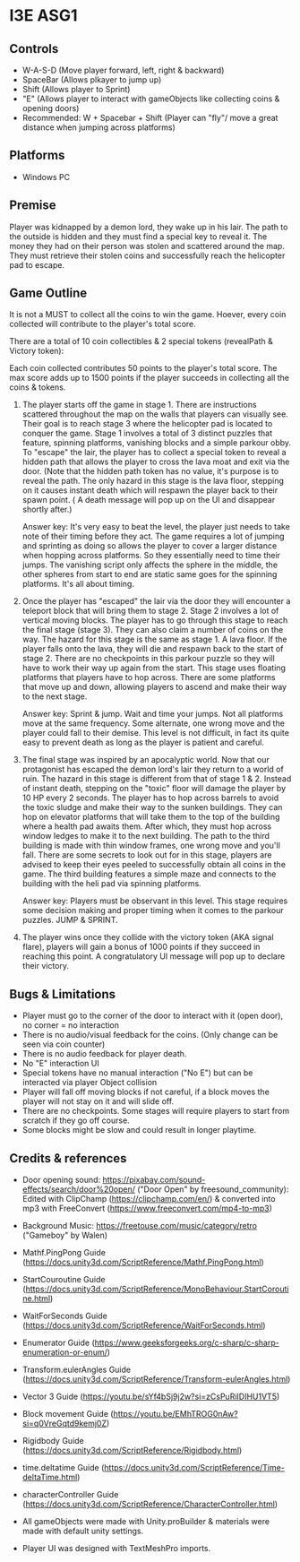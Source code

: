# I3E ASG1

## Controls
- W-A-S-D (Move player forward, left, right & backward)
- SpaceBar (Allows plkayer to jump up)
- Shift (Allows player to Sprint)
- "E" (Allows player to interact with gameObjects like collecting coins & opening doors)
- Recommended: W + Spacebar + Shift (Player can "fly"/ move a great distance when jumping across platforms)
  
## Platforms
- Windows PC
  
## Premise
Player was kidnapped by a demon lord, they wake up in his lair. The path to the outside is hidden and they must find a special key to reveal it. The money they had on 
their person was stolen and scattered around the map. They must retrieve their stolen coins and successfully reach the helicopter pad to escape. 


## Game Outline

It is not a MUST to collect all the coins to win the game. Hoever, every coin collected will contribute to the player's total score.

There are a total of 10 coin collectibles & 2 special tokens (revealPath & Victory token):

Each coin collected contributes 50 points to the player's total score. The max score adds up to 1500 points if the player succeeds in collecting all the coins & tokens.

1. The player starts off the game in stage 1. There are instructions scattered throughout the map on the walls that players can visually see.
   Their goal is to reach stage 3 where the helicopter pad is located to conquer the game.
   Stage 1 involves a total of 3 distinct puzzles that feature, spinning platforms, vanishing blocks and a simple parkour obby. To "escape" the lair,
   the player has to collect a special token to reveal a hidden path that allows the player to cross the lava moat and exit via the door. (Note that
   the hidden path token has no value, it's purpose is to reveal the path. The only hazard in this stage is the lava floor, stepping on it causes instant death which
   will respawn the player back to their spawn point. ( A death message will pop up on the UI and disappear shortly after.)
   
   Answer key: It's very easy to beat the level, the player just needs to take note of their timing before they act. The game requires a lot of jumping and sprinting as
   doing so allows the player to cover a larger distance when hopping across platforms. So they essentially need to time their jumps. The vanishing script only
   affects the sphere in the middle, the other spheres from start to end are static same goes for the spinning platforms. It's all about timing.

2. Once the player has "escaped" the lair via the door they will encounter a teleport block that will bring them to stage 2. Stage 2 involves a lot of vertical moving blocks. The player
   has to go through this stage to reach the final stage (stage 3). They can also claim a number of coins on the way. The hazard for this stage is the same as stage 1. A lava
   floor. If the player falls onto the lava, they will die and respawn back to the start of stage 2. There are no checkpoints in this parkour puzzle so they will have to work
   their way up again from the start. This stage uses floating platforms that players have to hop across. There are some platforms that move up and down, allowing players
   to ascend and make their way to the next stage.

   Answer key: Sprint & jump. Wait and time your jumps. Not all platforms move at the same frequency. Some alternate, one wrong move and the player could fall to their demise.
   This level is not difficult, in fact its quite easy to prevent death as long as the player is patient and careful.

3. The final stage was inspired by an apocalyptic world. Now that our protagonist has escaped the demon lord's lair they return to a world of ruin. The hazard in this stage is different
   from that of stage 1 & 2. Instead of instant death, stepping on the "toxic" floor will damage the player by 10 HP every 2 seconds. The player has to hop across barrels to avoid the
   toxic sludge and make their way to the sunken buildings. They can hop on elevator platforms that will take them to the top of the building where a health pad awaits them. After which,
   they must hop across window ledges to make it to the next building. The path to the third building is made with thin window frames, one wrong move and you'll fall. There are some secrets
   to look out for in this stage, players are advised to keep their eyes peeled to successfully obtain all coins in the game. The third building features a simple maze and connects to the
   building with the heli pad via spinning platforms.

   Answer key: Players must be observant in this level. This stage requires some decision making and proper timing when it comes to the parkour puzzles. JUMP & SPRINT.

4. The player wins once they collide with the victory token (AKA signal flare), players will gain a bonus of 1000 points if they succeed in reaching this point. A congratulatory UI
   message will pop up to declare their victory.
   

## Bugs & Limitations
- Player must go to the corner of the door to interact with it (open door), no corner = no interaction
- There is no audio/visual feedback for the coins. (Only change can be seen via coin counter)
- There is no audio feedback for player death.
- No "E" interaction UI
- Special tokens have no manual interaction ("No E") but can be interacted via player Object collision
- Player will fall off moving blocks if not careful, if a block moves the player will not stay on it and will slide off.
- There are no checkpoints. Some stages will require players to start from scratch if they go off course.
- Some blocks might be slow and could result in longer playtime.

## Credits & references
- Door opening sound: https://pixabay.com/sound-effects/search/door%20open/ ("Door Open" by freesound_community):
  Edited with ClipChamp (https://clipchamp.com/en/) & converted into mp3 with FreeConvert (https://www.freeconvert.com/mp4-to-mp3)
- Background Music: https://freetouse.com/music/category/retro ("Gameboy" by Walen)
  
- Mathf.PingPong Guide (https://docs.unity3d.com/ScriptReference/Mathf.PingPong.html)
- StartCouroutine Guide (https://docs.unity3d.com/ScriptReference/MonoBehaviour.StartCoroutine.html)
- WaitForSeconds Guide (https://docs.unity3d.com/ScriptReference/WaitForSeconds.html)
- Enumerator Guide (https://www.geeksforgeeks.org/c-sharp/c-sharp-enumeration-or-enum/)
- Transform.eulerAngles Guide (https://docs.unity3d.com/ScriptReference/Transform-eulerAngles.html)
- Vector 3 Guide (https://youtu.be/sYf4bSj9j2w?si=zCsPuRiIDIHU1VT5)
- Block movement Guide (https://youtu.be/EMhTROG0nAw?si=q0VreGqtd9kemj0Z)
- Rigidbody Guide (https://docs.unity3d.com/ScriptReference/Rigidbody.html)
- time.deltatime Guide (https://docs.unity3d.com/ScriptReference/Time-deltaTime.html)
- characterController Guide (https://docs.unity3d.com/ScriptReference/CharacterController.html)
- All gameObjects were made with Unity.proBuilder & materials were made with default unity settings.
- Player UI was designed with TextMeshPro imports.
